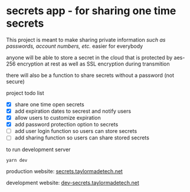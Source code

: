 # secrets app - for sharing one time secrets

This project is meant to make sharing private information _such as passwords, account numbers, etc._ easier for everybody

anyone will be able to store a secret in the cloud that is protected by aes-256 encryption at rest as well as SSL encryption during transmition

there will also be a function to share secrets without a password (not secure)

project todo list

- [X] share one time open secrets
- [X] add expiration dates to secrest and notify users
- [X] allow users to customize expiration
- [X] add password protection option to secrets
- [ ] add user login function so users can store secrets
- [ ] add sharing function so users can share stored secrets

to run development server

```
yarn dev
```

production website:
[secrets.taylormadetech.net](https://secrets.taylormadetech.net)

development website:
[dev-secrets.taylormadetech.net](https://dev-secrets.taylormadetech.net)
